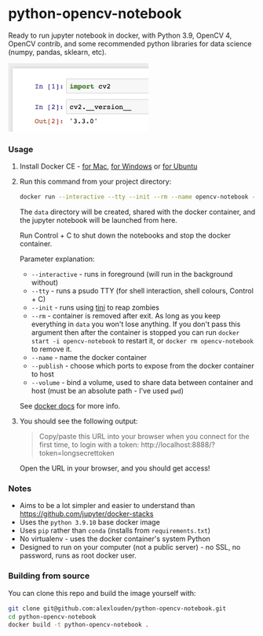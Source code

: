 # python-opencv-notebook

Ready to run jupyter notebook in docker, with Python 3.9, OpenCV 4, OpenCV contrib, and some recommended python libraries for data science (numpy, pandas, sklearn, etc).

![](preview.png)

### Usage

1. Install Docker CE - [for Mac](https://www.docker.com/docker-mac), [for Windows](https://www.docker.com/docker-windows) or [for Ubuntu](https://docs.docker.com/engine/installation/linux/ubuntu/)

2. Run this command from your project directory:

   ```bash
   docker run --interactive --tty --init --rm --name opencv-notebook --publish 8888:8888 --volume `pwd`/data:/app/data alexlouden/python-opencv-notebook
   ```

   The `data` directory will be created, shared with the docker container, and the jupyter notebook will be launched from here.

   Run Control + C to shut down the notebooks and stop the docker container.

   Parameter explanation:

   - `--interactive` - runs in foreground (will run in the background without)
   - `--tty` - runs a psudo TTY (for shell interaction, shell colours, Control + C)
   - `--init` - runs using [tini](https://github.com/krallin/tini) to reap zombies
   - `--rm` - container is removed after exit. As long as you keep everything in `data` you won't lose anything. If you don't pass this argument then after the container is stopped you can run `docker start -i opencv-notebook` to restart it, or `docker rm opencv-notebook` to remove it.
   - `--name` - name the docker container
   - `--publish` - choose which ports to expose from the docker container to host
   - `--volume` - bind a volume, used to share data between container and host (must be an absolute path - I've used `pwd`)

   See [docker docs](https://docs.docker.com/engine/reference/commandline/run/) for more info.

3. You should see the following output:

   > Copy/paste this URL into your browser when you connect for the first time,
   > to login with a token:
   > http://localhost:8888/?token=longsecrettoken

   Open the URL in your browser, and you should get access!

### Notes

- Aims to be a lot simpler and easier to understand than https://github.com/jupyter/docker-stacks
- Uses the `python 3.9.10` base docker image
- Uses `pip` rather than `conda` (installs from `requirements.txt`)
- No virtualenv - uses the docker container's system Python
- Designed to run on your computer (not a public server) - no SSL, no password, runs as root docker user.

### Building from source

You can clone this repo and build the image yourself with:

```bash
git clone git@github.com:alexlouden/python-opencv-notebook.git
cd python-opencv-notebook
docker build -t python-opencv-notebook .
```
